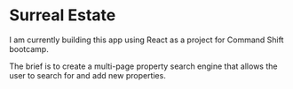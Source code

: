 # Surreal Estate

I am currently building this app using React as a project for Command Shift bootcamp.

The brief is to create a multi-page property search engine that allows the user to search for and add new properties.